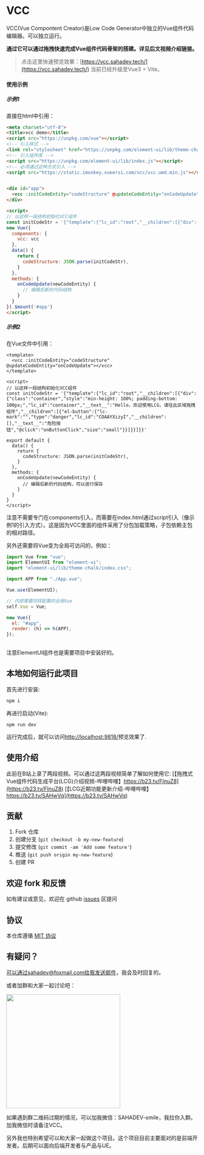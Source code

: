 # VCC

VCC(Vue Compontent Creator)是Low Code Generator中独立的Vue组件代码编辑器。可以独立运行。

**通过它可以通过拖拽快速完成Vue组件代码骨架的搭建。详见后文视频介绍链接。** 

> 点击这里快速预览效果：[https://vcc.sahadev.tech/](https://vcc.sahadev.tech/) 当前已经升级至Vue3 + Vite。

#### 使用示例
##### 示例1
直接在html中引用：
```html
<meta charset="utf-8">
<title>vcc demo</title>
<script src="https://unpkg.com/vue"></script>
<!-- 引入样式 -->
<link rel="stylesheet" href="https://unpkg.com/element-ui/lib/theme-chalk/index.css">
<!-- 引入组件库 -->
<script src="https://unpkg.com/element-ui/lib/index.js"></script>
<!-- 必须通过这种方式引入 -->
<script src="https://static.imonkey.xueersi.com/vcc/vcc.umd.min.js"></script>


<div id="app">
  <vcc :initCodeEntity="codeStructure" @updateCodeEntity="onCodeUpdate"></vcc>
</div>

<script>
// 以这样一段结构初始化VCC组件
const initCodeStr = '{"template":{"lc_id":"root","__children":[{"div":{"class":"container","style":"min-height: 100%; padding-bottom: 100px;","lc_id":"container","__text__":"Hello，欢迎使用LCG，请往此区域拖拽组件","__children":[{"el-button":{"lc-mark":"","type":"danger","lc_id":"COAAYXizyI","__children":[],"__text__":"危险按钮","@click":"onButtonClick","size":"small"}}]}}]}}'
new Vue({
  components: {
    vcc: vcc
  },
  data() {
    return {
      codeStructure: JSON.parse(initCodeStr),
    }
  },
  methods: {
    onCodeUpdate(newCodeEntity) {
      // 编辑后新的代码结构
    }
  }
}).$mount('#app')
</script>
```

##### 示例2
在Vue文件中引用：
```vue
<template>
  <vcc :initCodeEntity="codeStructure" @updateCodeEntity="onCodeUpdate"></vcc>
</template>

<script>
// 以这样一段结构初始化VCC组件
const initCodeStr = '{"template":{"lc_id":"root","__children":[{"div":{"class":"container","style":"min-height: 100%; padding-bottom: 100px;","lc_id":"container","__text__":"Hello，欢迎使用LCG，请往此区域拖拽组件","__children":[{"el-button":{"lc-mark":"","type":"danger","lc_id":"COAAYXizyI","__children":[],"__text__":"危险按钮","@click":"onButtonClick","size":"small"}}]}}]}}'

export default {
  data() {
    return {
      codeStructure: JSON.parse(initCodeStr),
    }
  },
  methods: {
    onCodeUpdate(newCodeEntity) {
      // 编辑后新的代码结构，可以进行保存
    }
  }
}
</script>
```
注意不需要专门在components引入，而需要在index.html通过script引入（像示例1的引入方式）。这是因为VCC里面的组件采用了分包加载策略，子包依赖主包的相对路径。

另外还需要将Vue变为全局可访问的，例如：
```js
import Vue from "vue";
import ElementUI from "element-ui";
import "element-ui/lib/theme-chalk/index.css";

import APP from "./App.vue";

Vue.use(ElementUI);

// 内部需要同样配置的全局Vue
self.Vue = Vue;

new Vue({
  el: "#app",
  render: (h) => h(APP),
});
 
```

注意ElementUI组件也是需要项目中安装好的。
## 本地如何运行此项目

首先进行安装:
```sh
npm i
```

再进行启动(Vite):
```
npm run dev
```

运行完成后，就可以访问[http://localhost:9818/](http://localhost:9818/)预览效果了.

## 使用介绍

此前在B站上录了两段视频。可以通过这两段视频简单了解如何使用它:
[【拖拽式Vue组件代码生成平台(LCG)介绍视频-哔哩哔哩】https://b23.tv/FInuZ8](https://b23.tv/FInuZ8)
[【LCG近期功能更新介绍-哔哩哔哩】https://b23.tv/SAHwVq](https://b23.tv/SAHwVq)

## 贡献

1. Fork 仓库
2. 创建分支 (`git checkout -b my-new-feature`)
3. 提交修改 (`git commit -am 'Add some feature'`)
4. 推送 (`git push origin my-new-feature`)
5. 创建 PR

## 欢迎 fork 和反馈

如有建议或意见，欢迎在 github [issues](https://github.com/sahadev/vue-component-creater-ui/issues) 区提问

## 协议

本仓库遵循 [MIT 协议](http://www.opensource.org/licenses/MIT)

## 有疑问？

可以通过sahadev@foxmail.com给我发送邮件，我会及时回复的。

或者加群和大家一起讨论吧：

<img width="300" src="https://static.imonkey.xueersi.com/vcc/wechat_group.jpg">

如果遇到群二维码过期的情况，可以加我微信：SAHADEV-smile，我拉你入群。加我微信时请备注VCC。

另外我也特别希望可以和大家一起做这个项目。这个项目目前主要面对的是前端开发者。后期可以面向后端开发者与产品与UE。

